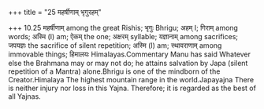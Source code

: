 +++
title = "25 महर्षीणाम् भृगुरहम्"

+++
10.25 महर्षीणाम् among the great Rishis; भृगुः Bhrigu; अहम् I; गिराम्
among words; अस्मि (I) am; ऐकम् the one; अक्षरम् syllable; यज्ञानाम्
among sacrifices; जपयज्ञः the sacrifice of silent repetition; अस्मि (I)
am; स्थावराणाम् among immovable things; हिमालयः Himalayas.Commentary
Manu has said Whatever else the Brahmana may or may not do; he attains
salvation by Japa (silent repetition of a Mantra) alone.Bhrigu is one of
the mindborn of the Creator.Himalaya The highest mountain range in the
world.Japayajna There is neither injury nor loss in this Yajna.
Therefore; it is regarded as the best of all Yajnas.
